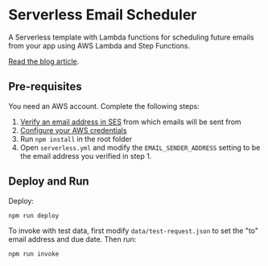 # Serverless Email Scheduler
A Serverless template with Lambda functions for scheduling future emails from your app using AWS Lambda and Step Functions.

[Read the blog article](https://winterwindsoftware.com/serverless-email-scheduler/).

## Pre-requisites
You need an AWS account. Complete the following steps:
1. [Verify an email address in SES](https://docs.aws.amazon.com/ses/latest/DeveloperGuide/verify-email-addresses.html) from which emails will be sent from
2. [Configure your AWS credentials](https://serverless.com/framework/docs/providers/aws/guide/credentials/)
3. Run `npm install` in the root folder
4. Open `serverless.yml` and modify the `EMAIL_SENDER_ADDRESS` setting to be the email address you verified in step 1.

## Deploy and Run
Deploy:

```
npm run deploy
```

To invoke with test data, first modify `data/test-request.json` to set the "to" email address and due date. Then run:

```
npm run invoke
```
